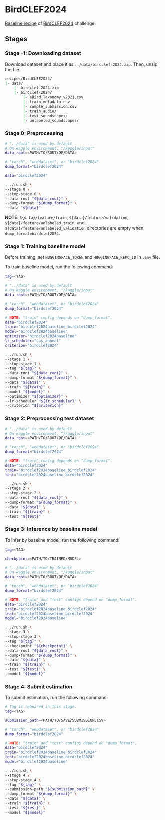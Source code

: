 # BirdCLEF2024

[Baseline recipe](https://www.kaggle.com/code/awsaf49/birdclef24-kerascv-starter-train) of [BirdCLEF2024](https://www.kaggle.com/competitions/birdclef-2024) challenge.

## Stages

### Stage -1: Downloading dataset

Download dataset and place it as `../data/birdclef-2024.zip`.
Then, unzip the file.

```sh
recipes/BirdCLEF2024/
|- data/
    |- birdclef-2024.zip
    |- birdclef-2024/
        |- eBird_Taxonomy_v2021.csv
        |- train_metadata.csv
        |- sample_submission.csv
        |- train_audio/
        |- test_soundscapes/
        |- unlabeled_soundscapes/
```

### Stage 0: Preprocessing

```sh
# "../data" is used by default
# On kaggle environment, "/kaggle/input"
data_root=<PATH/TO/ROOT/OF/DATA>

# "torch", "webdataset", or "birdclef2024"
dump_format="birdclef2024"

data="birdclef2024"

. ./run.sh \
--stage 0 \
--stop-stage 0 \
--data-root "${data_root}" \
--dump-format "${dump_format}" \
--data "${data}"
```

**NOTE**: `${data}/feature/train`, `${data}/feature/validation`, `${data}/feature/unlabeled_train`, and `${data}/feature/unlabeled_validation` directories are empty when `dump_format=birdclef2024`.

### Stage 1: Training baseline model

Before training, set `HUGGINGFACE_TOKEN` and `HUGGINGFACE_REPO_ID` in `.env` file.

To train baseline model, run the following command:

```sh
tag=<TAG>

# "../data" is used by default
# On kaggle environment, "/kaggle/input"
data_root=<PATH/TO/ROOT/OF/DATA>

# "torch", "webdataset", or "birdclef2024"
dump_format="birdclef2024"

# NOTE: "train" config depends on "dump_format".
data="birdclef2024"
train="birdclef2024baseline_birdclef2024"
model="birdclef2024baseline"
optimizer="birdclef2024baseline"
lr_scheduler="cos_anneal"
criterion="birdclef2024"

. ./run.sh \
--stage 1 \
--stop-stage 1 \
--tag "${tag}" \
--data-root "${data_root}" \
--dump-format "${dump_format}" \
--data "${data}" \
--train "${train}" \
--model "${model}" \
--optimizer "${optimizer}" \
--lr-scheduler "${lr_scheduler}" \
--criterion "${criterion}"
```

### Stage 2: Preprocessing test dataset

```sh
# "../data" is used by default
# On kaggle environment, "/kaggle/input"
data_root=<PATH/TO/ROOT/OF/DATA>

# "torch", "webdataset", or "birdclef2024"
dump_format="birdclef2024"

# NOTE: "train" config depends on "dump_format".
data="birdclef2024"
train="birdclef2024baseline_birdclef2024"
test="birdclef2024baseline_birdclef2024"

. ./run.sh \
--stage 2 \
--stop-stage 2 \
--data-root "${data_root}" \
--dump-format "${dump_format}" \
--data "${data}" \
--train "${train}" \
--test "${test}"
```

### Stage 3: Inference by baseline model

To infer by baseline model, run the following command:

```sh
tag=<TAG>

checkpoint=<PATH/TO/TRAINED/MODEL>

# "../data" is used by default
# On kaggle environment, "/kaggle/input"
data_root=<PATH/TO/ROOT/OF/DATA>

# "torch", "webdataset", or "birdclef2024"
dump_format="birdclef2024"

# NOTE: "train" and "test" configs depend on "dump_format".
data="birdclef2024"
train="birdclef2024baseline_birdclef2024"
test="birdclef2024baseline_birdclef2024"
model="birdclef2024baseline"

. ./run.sh \
--stage 3 \
--stop-stage 3 \
--tag "${tag}" \
--checkpoint "${checkpoint}" \
--data-root "${data_root}" \
--dump-format "${dump_format}" \
--data "${data}" \
--train "${train}" \
--test "${test}" \
--model "${model}"
```

### Stage 4: Submit estimation

To submit estimation, run the following command:

```sh
# Tag is required in this stage.
tag=<TAG>

submission_path=<PATH/TO/SAVE/SUBMISSION.CSV>

# "torch", "webdataset", or "birdclef2024"
dump_format="birdclef2024"

# NOTE: "train" and "test" configs depend on "dump_format".
data="birdclef2024"
train="birdclef2024baseline_birdclef2024"
test="birdclef2024baseline_birdclef2024"
model="birdclef2024baseline"

. ./run.sh \
--stage 4 \
--stop-stage 4 \
--tag "${tag}" \
--submission-path "${submission_path}" \
--dump-format "${dump_format}" \
--data "${data}" \
--train "${train}" \
--test "${test}" \
--model "${model}"
```
